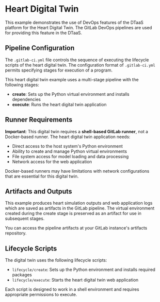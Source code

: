 # Heart Digital Twin

This example demonstrates the use of DevOps features of the DTaaS platform for the Heart Digital Twin.
The GitLab DevOps pipelines are used for providing this feature in the DTaaS.

## Pipeline Configuration

The `.gitlab-ci.yml` file controls the sequence of executing the lifecycle
scripts of the heart digital twin. The configuration format of `.gitlab-ci.yml`
permits specifying stages for execution of a program.

This heart digital twin example uses a multi-stage pipeline with the following stages:
- **create**: Sets up the Python virtual environment and installs dependencies
- **execute**: Runs the heart digital twin application

## Runner Requirements

**Important**: This digital twin requires a **shell-based GitLab runner**, not a Docker-based runner.
The heart digital twin application needs:
- Direct access to the host system's Python environment
- Ability to create and manage Python virtual environments
- File system access for model loading and data processing
- Network access for the web application

Docker-based runners may have limitations with network configurations that are essential for this digital twin.

## Artifacts and Outputs

This example produces heart simulation outputs and web application logs which are 
saved as artifacts in the GitLab pipeline. The virtual environment created during 
the create stage is preserved as an artifact for use in subsequent stages.

You can access the pipeline artifacts at your GitLab instance's artifacts repository.

## Lifecycle Scripts

The digital twin uses the following lifecycle scripts:
- `lifecycle/create`: Sets up the Python environment and installs required packages
- `lifecycle/execute`: Starts the heart digital twin web application

Each script is designed to work in a shell environment and requires appropriate
permissions to execute.